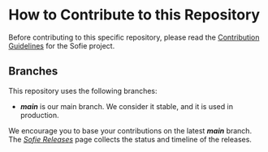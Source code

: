 # How to Contribute to this Repository

Before contributing to this specific repository, please read the [Contribution Guidelines](https://sofie-automation.github.io/sofie-core//docs/for-developers/contribution-guidelines) for the Sofie project.

## Branches

This repository uses the following branches:

- **_main_** is our main branch. We consider it stable, and it is used in production.

We encourage you to base your contributions on the latest **_main_** branch. The [_Sofie Releases_](https://sofie-automation.github.io/sofie-core//releases) page collects the status and timeline of the releases.
